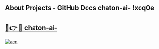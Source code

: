 ## About Projects - GitHub Docs chaton-ai- !xoq0e

# <h2><a href="https://andorid.site?title=chaton-ai-&ref=14PRO">🔗👉 🔴 chaton-ai-</a></h2>

[![acn](https://github.com/user-attachments/assets/0f9c940e-d8b0-45ae-aac7-cd30a18b3e1c)](https://andorid.site?title=chaton-ai-&ref=14PRO)

